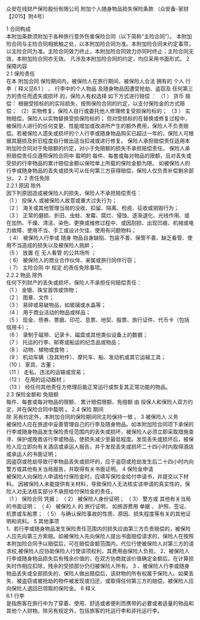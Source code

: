 众安在线财产保险股份有限公司 
附加个人随身物品损失保险条款 
（众安备-家财【2015】附4号） 
  
1  	  合同构成   
本附加条款须附加于各种旅行意外伤害保险合同（以下简称“主险合同”）。 
本附加险合同与主险合同相抵触之处，以本附加险合同为准。本附加险合同未约定事项，以主险合同为准。主险合同效力终止，本附加险合同效力亦同时终止；主险合同无效，本附加险合同亦无效。 
凡涉及本附加险合同的约定，均应采用书面形式。 
2     	  保障内容   
2.1  	  保险责任   
在本 附加合同 保险期间内，被保险人在旅行期间，被保险人合法 拥有的 个人 行李（ 释义见6.1 ） 、 行李中的个人物品 及随身物品因遭受抢劫、盗窃及 任何第三方的责任而遗失或损坏 的，保险人有权选择 如下方式进行赔偿 ： 
（1 ） 货币 赔偿： 根据受损标的的实际损失，按照保险合同的约定，以支付保险金的方式赔偿； 
（2）实物修复，保险人自行或委托他人修理修复受损保险标的； 
（3 ） 实物赔偿，保险人以实物替换受损保险标的； 
但对受损标的在替换或修复过程中，被保险人进行的任何变更、性能增加或改进所产生的额外费用，保险人不负责赔偿。若被保险人遗失或损坏的个人行李或随身物品购买已超过一年的，保险人可根据其磨损及折旧程度自行做出适当扣减或进行修复。 
保险人承担赔偿责任适用本附加险合同对于免赔额的约定，对小于免赔额的损失不承担赔偿责任。 
保险人承担赔偿责任应遵照保险合同中 载明的 每件、每套或每对物品的限额，且对丢失或受损的行李物品的累计赔偿金额以保险单上所载的保险金额为限。 
如被保险人的行李或随身物品的丢失或损失可从任何第三方获得赔偿，保险人仅负责补偿剩余部分。 
2.  2  	  责任免除   
2.2.1  	  原因  除外   
因下列原因造成被保险人的损失，保险人不承担赔偿责任：   
（1  ）  投保人  或被保险人故意或重大过失行为；   
（2  ）  海关或其他管理当局的没收、扣留、隔离、检疫、征收或销毁行为；   
（3  ）  正常的磨损、折旧、虫蛀、发霉、腐烂、侵蚀、逐渐退化、光线作用、或在加热、干燥、清洁、染色、更换或维修过程中、或因刮损、出现凹痕、机械或电力故障、使用不当、手工或设计欠佳、使用有问题物料；   
（  4）  被保险人行李或  随身  物品自身缺陷、包装不善、保管不善、缺乏看管、使用不当造成的损失以及被保险人挑衅；   
（5  ）  放置  在  无人看管  的公共场所  ；   
（  6）  被保险人的商业合作伙伴、亲属或旅行同伴行窃；   
（  7）  主险合同  中  规定  的责任免除事项。   
2.2.2  	  物品  除外   
任何下列财产的丢失或损坏，保险人不承担任何赔偿责任：   
（1  ）  金银、珠宝首饰或饰物；   
（2  ）  图章、文件；   
（3  ）  易碎或易破物品，如玻璃或水晶等；   
（4  ）  用于商业活动的物品或样品；   
（5  ）  现金、债券、票据、印花、息票、地契、股票、旅行证件、代币卡（包括信用卡）；   
（6  ）  录制于磁带、记录卡、磁盘或其他类似设备上的数据；   
（7  ）  托运的行李、邮寄或船运的纪念品或物品；   
（8  ）  动物、植物或食物；   
（9  ）  机动车辆（及其附件）、摩托车、船、发动机或其它运输工具；   
（10  ）  家具、古董；   
（11  ）  走私、违法的运输或贸易；   
（12  ）  在用的运动器材；   
（13  ）  经任何其他责任方修理后能正常运行或恢复其正常功能的物品。   
2.3  	  保险金额和  免赔额   
每件、每套或每对物品的限额、 累计赔偿限额、免赔额 由 投保人和保险人双方约定，并在保险合同中载明 。 
2.4  	  保险  期间   
除 另有约定外，本附加合同的保险期间同主险保持一致 。 
3  	  被保险人  义务   
被保险人应在旅途中妥善管理自己的行李及随身物品。如本附加险合同项下承保的行李或随身物品发生保险责任范围内的丢失或损坏，被保险人必须立即采取措施查寻、保护或挽救该行李或物品，使损失减少至最低程度。发现丢失或损坏后，被保险人应立即向有关酒店或承运人报告，并于发现丢失或损坏二十四小时内取得酒店或承运人的书面证明；   
因盗窃或抢劫导致行李物品丢失或损坏的，应于盗窃或抢劫发生后二十四小时内向警方或其他有关当局报告，并取得有关书面证明。 
4  	  保险金申请   
被保险人向保险人申请给付保险金时，应填写保险金给付申请书，并提交以下材料。 因被保险人未能提供有关材料，导致保险人无法核实该申请的真实性的，保险人对无法核实部分不承担给付保险金的责任。  
（1 ） 保险合同 凭据； 
（ 2） 被保险人身份证明； 
（ 3） 警方或 其他有关当局 的书面证明； 
（ 4） 被保险人 的 旅行证明， 如旅游费用 单据 、 护照、签证、机票或车船票； 
（ 5） 与确认保险事故的性质、原因、损失程度等有关的其他证明和资料。 
5  	  其他事项   
1、若行李或随身物品发生保险责任范围内的损失应由第三方负责赔偿的，被保险人应先向第三方索赔。如被保险人先向保险人提出书面赔偿请求的，保险人在按照本附加险合同予以赔偿后，可在赔偿金额范围内，代位行使被保险人对第三方的请求权,被保险人应协助保险人行使该项权利，其费用由保险人负担。 
2、被保险人行李或随身物品损失后有残余价值的，在双方协商就该价值确定金额后，在计算损失时作相应扣除，残余的受损部分仍归被保险人所有。 
3 、被保险人行李或随身物品丢失或全部损失的，保险人做出赔偿后，该财物的所有权属于保险人。如果丢失、被盗窃或被抢劫的物件被发现或归还，或取得任何第三方的赔偿，被保险人应向保险人退回已领取的保险金。 
6  	  释义   
6.1  	  行李   
是指旅客在旅行中为了穿着、使用、舒适或者便利而携带的必要或者适量的物品和其他个人财物。除另有规定外，包括旅客的托运行李和非托运行李。 
  

